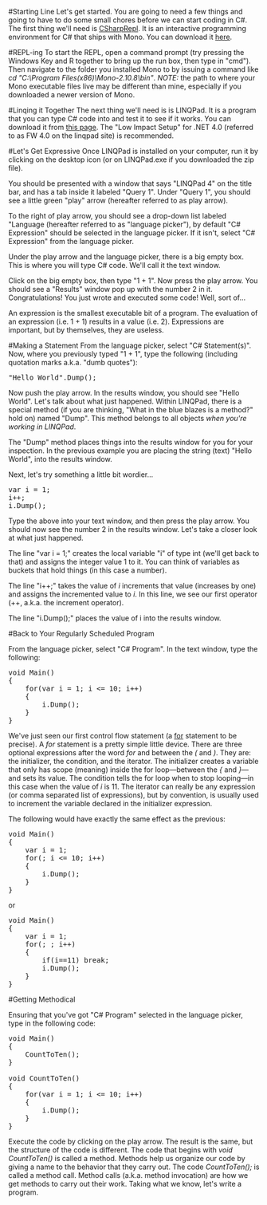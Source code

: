 #Starting Line
Let's get started. You are going to need a few things and going to have to do some small chores before we can start coding in C#.
The first thing we'll need is <a href="http://www.mono-project.com/CsharpRepl" target="_blank">CSharpRepl</a>. It is an interactive programming environment for C# that ships with Mono. You can download it <a href="http://www.go-mono.com/mono-downloads/download.html" target="_blank">here</a>.

#<a name="repl">REPL-ing</a>
To start the REPL, open a command prompt (try pressing the Windows Key and R together to bring up the run box, then type in &quot;cmd&quot;). Then navigate to the folder you installed Mono to by issuing a command like <em>cd "C:\Program Files(x86)\Mono-2.10.8\bin"</em>. <em>NOTE:</em> the path to where your Mono executable files live may be different than mine, especially if you downloaded a newer version of Mono.

#<a name="linqing">Linqing it Together</a>
The next thing we'll need is is LINQPad. It is a program that you can type C# code into and test it to see if it works. You can download it from [this page](http://www.linqpad.net/). The "Low Impact Setup" for .NET 4.0 (referred to as FW 4.0 on the linqpad site) is recommended.

#<a name="expressive">Let's Get Expressive</a>
Once LINQPad is installed on your computer, run it by clicking on the desktop icon (or on LINQPad.exe if you downloaded the zip file).

You should be presented with a window that says "LINQPad 4" on the title bar, and has a tab inside it labeled "Query 1". Under "Query 1", you should see a little green "play" arrow (hereafter referred to as play arrow).

To the right of play arrow, you should see a drop-down list labeled "Language (hereafter referred to as "language picker"), by default "C# Expression" should be selected in the language picker. If it isn't, select "C# Expression" from the language picker.

Under the play arrow and the language picker, there is a big empty box. This is where you will type C# code. We'll call it the text window.

Click on the big empty box, then type "1 + 1". Now press the play arrow. You should see a "Results" window pop up with the number 2 in it. Congratulations! You just wrote and executed some code! Well, sort of…

An expression is the smallest executable bit of a program. The evaluation of an expression (i.e. 1 + 1) results in a value (i.e. 2). Expressions are important, but by themselves, they are useless.

#<a name="statement">Making a Statement</a>
From the language picker, select "C# Statement(s)". Now, where you previously typed "1 + 1", type the following (including quotation marks a.k.a. "dumb quotes"):
<pre>
"Hello World".Dump();
</pre>

Now push the play arrow. In the results window, you should see "Hello World". Let's talk about what just happened. Within LINQPad, there is a special method (if you are thinking, "What in the blue blazes is a method?" hold on) named "Dump". This method belongs to all objects <em>when you're working in LINQPad</em>.

The "Dump" method places things into the results window for you for your inspection. In the previous example you are placing the string (text) "Hello World", into the results window.

Next, let's try something a little bit wordier…

<pre>
var i = 1;
i++;
i.Dump();
</pre>

Type the above into your text window, and then press the play arrow. You should now see the number 2 in the results window. Let's take a closer look at what just happened.

The line "var i = 1;" creates the local variable "i" of type int (we'll get back to that) and assigns the integer value 1 to it. You can think of variables as buckets that hold things (in this case a number).

The line "i++;" takes the value of <em>i</em> increments that value (increases by one) and assigns the incremented value to <em>i</em>. In this line, we see our first operator (++, a.k.a. the increment operator).

The line "i.Dump();" places the value of i into the results window.

#<a name="program">Back to Your Regularly Scheduled Program</a>

From the language picker, select "C# Program". In the text window, type the following:
<pre>
void Main()
{
    for(var i = 1; i &lt;= 10; i++)
    {
        i.Dump();
    }
}
</pre>

We've just seen our first control flow statement (a [for](http://msdn.microsoft.com/en-us/library/aa664753\(v=vs.71\).aspx) statement to be precise). A *for* statement is a pretty simple little device. There are three optional expressions after the word *for* and between the *(* and *)*. They are: the initializer, the condition, and the iterator. The initializer creates a variable that only has scope (meaning) inside the for loop—between the *{* and *}*—and sets its value. The condition tells the for loop when to stop looping—in this case when the value of *i* is 11. The iterator can really be any expression (or comma separated list of expressions), but by convention, is usually used to increment the variable declared in the initializer expression.

The following would have exactly the same effect as the previous:

<pre>
void Main()
{
    var i = 1;
    for(; i &lt;= 10; i++)
    {
        i.Dump();
    }
}
</pre>

or

<pre>
void Main()
{
    var i = 1;
    for(; ; i++)
    {
        if(i==11) break;
        i.Dump();
    }
}
</pre>

#<a name="method">Getting Methodical</a>

Ensuring that you've got "C# Program" selected in the language picker, type in the following code:

<pre>
void Main()
{
    CountToTen();
}

void CountToTen()
{
    for(var i = 1; i &lt;= 10; i++)
    {
        i.Dump();
    }
}
</pre>

Execute the code by clicking on the play arrow. The result is the same, but the structure of the code is different. The code that begins with *void CountToTen()* is called a method. Methods help us organize our code by giving a name to the behavior that they carry out. The code *CountToTen();* is called a method call. Method calls (a.k.a. method invocation) are how we get methods to carry out their work. Taking what we know, let's write a program.